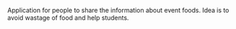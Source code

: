 Application for people to share the information about event foods.
Idea is to avoid wastage of food and help students.
